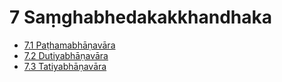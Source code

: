 

# 7 Saṃghabhedakakkhandhaka

* [7.1 Paṭhamabhāṇavāra](7/7.1.md)
* [7.2 Dutiyabhāṇavāra](7/7.2.md)
* [7.3 Tatiyabhāṇavāra](7/7.3.md)



